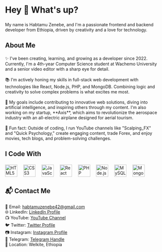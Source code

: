 <h1 align="left">Hey 👋 What's up?</h1>

###

<p align="left">My name is Habtamu Zenebe, and I'm a passionate frontend and backend developer from Ethiopia, driven by creativity and a love for technology.</p>

###

<h2 align="left">About Me</h2>

###

<p align="left">
✨ I've been creating, learning, and growing as a developer since 2022. Currently, I'm a 4th-year Computer Science student at Wachemo University and a senior video editor with a sharp eye for detail.<br><br>
📚 I'm actively honing my skills in full-stack web development with technologies like React, Node.js, PHP, and MongoDB. Combining logic and creativity to solve complex problems is what excites me most.<br><br>
🎯 My goals include contributing to innovative web solutions, diving into artificial intelligence, and inspiring others through my content. I'm also working on my startup, **Axis**, which aims to revolutionize the aerospace industry with an all-electric airplane designed for aerial tourism.<br><br>
🎲 Fun fact: Outside of coding, I run YouTube channels like "Scalping_FX" and "Quick Psychology," create engaging content, trade Forex, and enjoy movies, tech blogs, and problem-solving challenges.
</p>

###

<h2 align="left">I Code With</h2>

###

<div align="left">
  <img src="https://cdn.jsdelivr.net/gh/devicons/devicon/icons/html5/html5-original.svg" height="40" alt="HTML5 logo"  />
  <img width="12" />
  <img src="https://cdn.jsdelivr.net/gh/devicons/devicon/icons/css3/css3-original.svg" height="40" alt="CSS3 logo"  />
  <img width="12" />
  <img src="https://cdn.jsdelivr.net/gh/devicons/devicon/icons/javascript/javascript-original.svg" height="40" alt="JavaScript logo"  />
  <img width="12" />
  <img src="https://cdn.jsdelivr.net/gh/devicons/devicon/icons/react/react-original.svg" height="40" alt="React logo"  />
  <img width="12" />
  <img src="https://cdn.jsdelivr.net/gh/devicons/devicon/icons/php/php-original.svg" height="40" alt="PHP logo"  />
  <img width="12" />
  <img src="https://cdn.jsdelivr.net/gh/devicons/devicon/icons/nodejs/nodejs-original.svg" height="40" alt="Node.js logo"  />
  <img width="12" />
  <img src="https://cdn.jsdelivr.net/gh/devicons/devicon/icons/mysql/mysql-original.svg" height="40" alt="MySQL logo"  />
  <img width="12" />
  <img src="https://cdn.jsdelivr.net/gh/devicons/devicon/icons/mongodb/mongodb-original.svg" height="40" alt="MongoDB logo"  />
</div>

###

<h2 align="left">📬 Contact Me</h2>

###

<p align="left">
📧 Email: <a href="mailto:habtamuzenebe42@gmail.com">habtamuzenebe42@gmail.com</a><br>
🌐 LinkedIn: <a href="https://www.linkedin.com/in/habtamu-zenebe-8b435a310/overlay/about-this-profile/?lipi=urn%3Ali%3Apage%3Ad_flagship3_profile_view_base%3BwCxXpFmORxSTKzj0E1S38A%3D%3D">LinkedIn Profile</a><br>
📺 YouTube: <a href="https://www.youtube.com/@hami_FX21">YouTube Channel</a><br>
🐦 Twitter: <a href="https://x.com/HabtamuZ21">Twitter Profile</a><br>
📷 Instagram: <a href="https://www.instagram.com/hami_fx21/?__pwa=1#">Instagram Profile</a><br>
📱 Telegram: <a href="https://t.me/Hamizh21">Telegram Handle</a><br>
📍 Location: Welkite, Ethiopia
</p>
